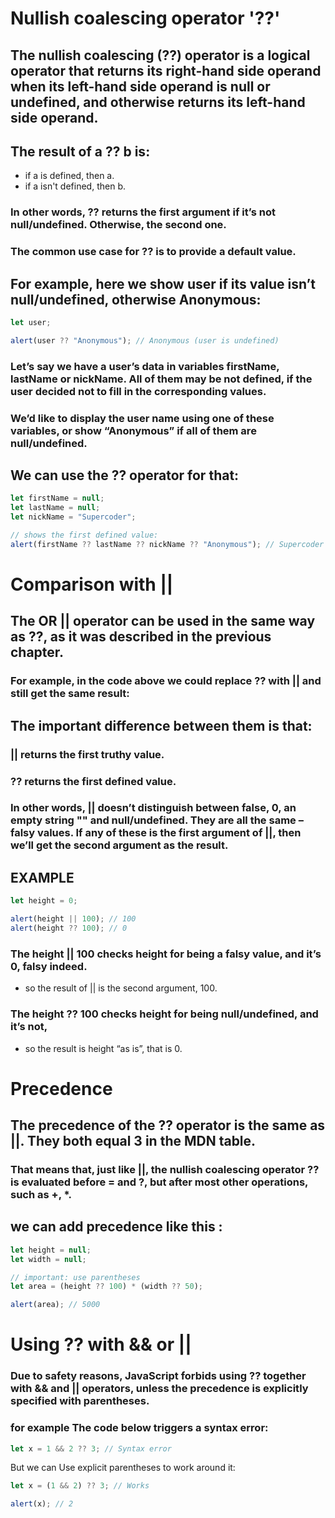 # Nullish coalescing operator '??'

## The nullish coalescing (??) operator is a logical operator that returns its right-hand side operand when its left-hand side operand is null or undefined, and otherwise returns its left-hand side operand.

## The result of a ?? b is:

- if a is defined, then a.
- if a isn't defined, then b.

### In other words, ?? returns the first argument if it’s not null/undefined. Otherwise, the second one.

### The common use case for ?? is to provide a default value.

## For example, here we show user if its value isn’t null/undefined, otherwise Anonymous:

```js
let user;

alert(user ?? "Anonymous"); // Anonymous (user is undefined)
```

### Let’s say we have a user’s data in variables firstName, lastName or nickName. All of them may be not defined, if the user decided not to fill in the corresponding values.

### We’d like to display the user name using one of these variables, or show “Anonymous” if all of them are null/undefined.

## We can use the ?? operator for that:

```js
let firstName = null;
let lastName = null;
let nickName = "Supercoder";

// shows the first defined value:
alert(firstName ?? lastName ?? nickName ?? "Anonymous"); // Supercoder
```

# Comparison with ||

## The OR || operator can be used in the same way as ??, as it was described in the previous chapter.

### For example, in the code above we could replace ?? with || and still get the same result:

## The important difference between them is that:

### || returns the first truthy value.

### ?? returns the first defined value.

### In other words, || doesn’t distinguish between false, 0, an empty string "" and null/undefined. They are all the same – falsy values. If any of these is the first argument of ||, then we’ll get the second argument as the result.

## EXAMPLE

```js
let height = 0;

alert(height || 100); // 100
alert(height ?? 100); // 0
```

### The height || 100 checks height for being a falsy value, and it’s 0, falsy indeed.

- so the result of || is the second argument, 100.

### The height ?? 100 checks height for being null/undefined, and it’s not,

- so the result is height “as is”, that is 0.

# Precedence

## The precedence of the ?? operator is the same as ||. They both equal 3 in the MDN table.

### That means that, just like ||, the nullish coalescing operator ?? is evaluated before = and ?, but after most other operations, such as +, \*.

## we can add precedence like this :

```js
let height = null;
let width = null;

// important: use parentheses
let area = (height ?? 100) * (width ?? 50);

alert(area); // 5000
```

# Using ?? with && or ||

### Due to safety reasons, JavaScript forbids using ?? together with && and || operators, unless the precedence is explicitly specified with parentheses.

### for example The code below triggers a syntax error:

```js
let x = 1 && 2 ?? 3; // Syntax error
```

But we can Use explicit parentheses to work around it:

```js
let x = (1 && 2) ?? 3; // Works

alert(x); // 2
```
